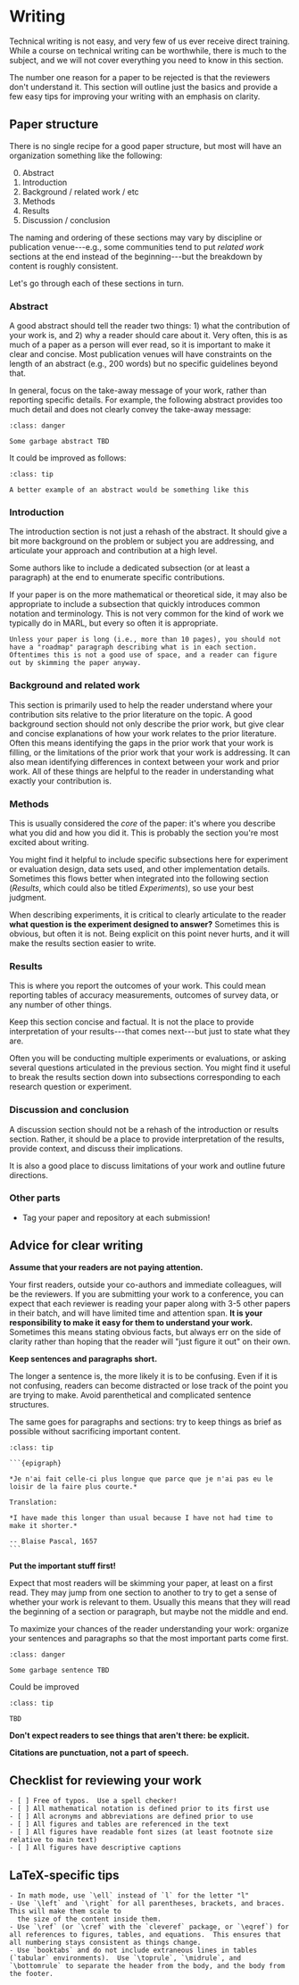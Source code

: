 # Writing

Technical writing is not easy, and very few of us ever receive direct training.
While a course on technical writing can be worthwhile, there is much to the subject, and we will not cover everything you need to know in this
section.

The number one reason for a paper to be rejected is that the reviewers don't understand it.
This section will outline just the basics and provide a few easy tips for improving your writing with an emphasis on clarity.


## Paper structure

There is no single recipe for a good paper structure, but most will have an organization something like the following:

0. Abstract
1. Introduction
2. Background / related work / etc
3. Methods
4. Results
5. Discussion / conclusion

The naming and ordering of these sections may vary by discipline or publication venue---e.g., some communities tend to put *related work* sections at
the end instead of the beginning---but the breakdown by content is roughly consistent.

Let's go through each of these sections in turn.

### Abstract

A good abstract should tell the reader two things: 1) what the contribution of your work is, and 2) why a reader should care about it.
Very often, this is as much of a paper as a person will ever read, so it is important to make it clear and concise.
Most publication venues will have constraints on the length of an abstract (e.g., 200 words) but no specific guidelines beyond that.

In general, focus on the take-away message of your work, rather than reporting specific details.
For example, the following abstract provides too much detail and does not clearly convey the take-away message:

```{admonition} An abstract that needs improvement
:class: danger

Some garbage abstract TBD
```

It could be improved as follows:

```{admonition} An improved abstract
:class: tip

A better example of an abstract would be something like this
```

### Introduction

The introduction section is not just a rehash of the abstract.
It should give a bit more background on the problem or subject you are addressing, and articulate your approach and contribution at a high level.

Some authors like to include a dedicated subsection (or at least a paragraph) at the end to enumerate specific contributions.

If your paper is on the more mathematical or theoretical side, it may also be appropriate to include a subsection that quickly introduces common
notation and terminology.
This is not very common for the kind of work we typically do in MARL, but every so often it is appropriate.

```{note} 
Unless your paper is long (i.e., more than 10 pages), you should not have a "roadmap" paragraph describing what is in each section.
Oftentimes this is not a good use of space, and a reader can figure out by skimming the paper anyway.
```


### Background and related work

This section is primarily used to help the reader understand where your contribution sits relative to the prior literature on the topic.
A good background section should not only describe the prior work, but give clear and concise explanations of how your work relates to the prior literature.
Often this means identifying the gaps in the prior work that your work is filling, or the limitations of the prior work that your work is addressing.
It can also mean identifying differences in context between your work and prior work.
All of these things are helpful to the reader in understanding what exactly your contribution is.



### Methods

This is usually considered the *core* of the paper: it's where you describe what you did and how you did it.
This is probably the section you're most excited about writing.

You might find it helpful to include specific subsections here for experiment or evaluation design, data sets used, and other implementation
details.
Sometimes this flows better when integrated into the following section (*Results*, which could also be titled *Experiments*), so use your best judgment.

When describing experiments, it is critical to clearly articulate to the reader **what question is the experiment designed to answer?**
Sometimes this is obvious, but often it is not.
Being explicit on this point never hurts, and it will make the results section easier to write.

### Results

This is where you report the outcomes of your work.
This could mean reporting tables of accuracy measurements, outcomes of survey data, or any number of other things.

Keep this section concise and factual.  It is not the place to provide interpretation of your results---that comes next---but just to state what
they are.

Often you will be conducting multiple experiments or evaluations, or asking several questions articulated in the previous section.
You might find it useful to break the results section down into subsections corresponding to each research question or experiment.

### Discussion and conclusion

A discussion section should not be a rehash of the introduction or results section.
Rather, it should be a place to provide interpretation of the results, provide context, and discuss their implications.

It is also a good place to discuss limitations of your work and outline future directions.

### Other parts

- Tag your paper and repository at each submission!

## Advice for clear writing


**Assume that your readers are not paying attention.**

Your first readers, outside your co-authors and immediate colleagues, will be the reviewers.
If you are submitting your work to a conference, you can expect that each reviewer is reading your paper along with 3-5 other papers in their batch,
and will have limited time and attention span.
**It is your responsibility to make it easy for them to understand your work.**
Sometimes this means stating obvious facts, but always err on the side of clarity rather than hoping that the reader will "just figure it out" on
their own.


**Keep sentences and paragraphs short.**

The longer a sentence is, the more likely it is to be confusing.
Even if it is not confusing, readers can become distracted or lose track of the point you are trying to make.
Avoid parenthetical and complicated sentence structures.

The same goes for paragraphs and sections: try to keep things as brief as possible without sacrificing important content.


````{admonition} Concise writing is hard work
:class: tip

```{epigraph}

*Je n'ai fait celle-ci plus longue que parce que je n'ai pas eu le loisir de la faire plus courte.*

Translation:

*I have made this longer than usual because I have not had time to make it shorter.*

-- Blaise Pascal, 1657
```
````

**Put the important stuff first!**

Expect that most readers will be skimming your paper, at least on a first read.
They may jump from one section to another to try to get a sense of whether your work is relevant to them.
Usually this means that they will read the beginning of a section or paragraph, but maybe not the middle and end.

To maximize your chances of the reader understanding your work: organize your sentences and paragraphs so that the most important parts come first.
```{admonition} A sentence that could be improved
:class: danger

Some garbage sentence TBD
```

Could be improved

```{admonition} An improved version of the same sentence
:class: tip

TBD
```


**Don't expect readers to see things that aren't there: be explicit.**

**Citations are punctuation, not a part of speech.**






## Checklist for reviewing your work
    - [ ] Free of typos.  Use a spell checker!
    - [ ] All mathematical notation is defined prior to its first use
    - [ ] All acronyms and abbreviations are defined prior to use
    - [ ] All figures and tables are referenced in the text
    - [ ] All figures have readable font sizes (at least footnote size relative to main text)
    - [ ] All figures have descriptive captions

## LaTeX-specific tips
    - In math mode, use `\ell` instead of `l` for the letter "l"
    - Use `\left` and `\right` for all parentheses, brackets, and braces.  This will make them scale to 
      the size of the content inside them.
    - Use `\ref` (or `\cref` with the `cleveref` package, or `\eqref`) for all references to figures, tables, and equations.  This ensures that all numbering stays consistent as things change.
    - Use `booktabs` and do not include extraneous lines in tables (`tabular` environments).  Use `\toprule`, `\midrule`, and `\bottomrule` to separate the header from the body, and the body from the footer.


